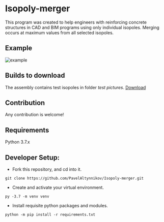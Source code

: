 # Isopoly-merger
This program was created to help engineers with reinforcing concrete structures in CAD and BIM programs using only individual isopoles.
Merging occurs at maximum values from all selected isopoles.

## Example
![example](https://user-images.githubusercontent.com/45833327/77834336-647c8200-715d-11ea-8aba-027b09b250c9.png)

## Builds to download
The assembly contains test isopoles in folder *test pictures*. 
[Download](https://drive.google.com/open?id=17AQatiJIdHkAX-wPb2CoPG1X0YngS4WI)

## Contribution
Any contribution is welcome!

## Requirements
Python 3.7.x

## Developer Setup:
- Fork this repository, and cd into it.
```
git clone https://github.com/PavelAltynnikov/Isopoly-merger.git
```
- Create and activate your virtual environment.
```
py -3.7 -m venv venv
```
- Install requisite python packages and modules.
```
python -m pip install -r requirements.txt
```
